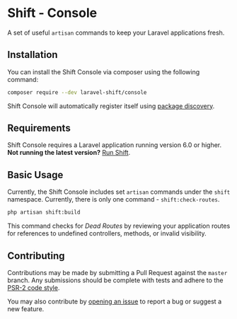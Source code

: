 # Shift - Console
A set of useful `artisan` commands to keep your Laravel applications fresh.

## Installation
You can install the Shift Console via composer using the following command:

```sh
composer require --dev laravel-shift/console
```

Shift Console will automatically register itself using [package discovery](https://laravel.com/docs/packages#package-discovery).

## Requirements
Shift Console requires a Laravel application running version 6.0 or higher. **Not running the latest version?** [Run Shift](https://laravelshift.com/shifts).

## Basic Usage
Currently, the Shift Console includes set `artisan` commands under the `shift` namespace. Currently, there is only one command - `shift:check-routes`.

```sh
php artisan shift:build
```

This command checks for _Dead Routes_ by reviewing your application routes for references to undefined controllers, methods, or invalid visibility.

## Contributing
Contributions may be made by submitting a Pull Request against the `master` branch. Any submissions should be complete with tests and adhere to the [PSR-2 code style](https://www.php-fig.org/psr/psr-2/).

You may also contribute by [opening an issue](https://github.com/laravel-shift/console/issues) to report a bug or suggest a new feature.

